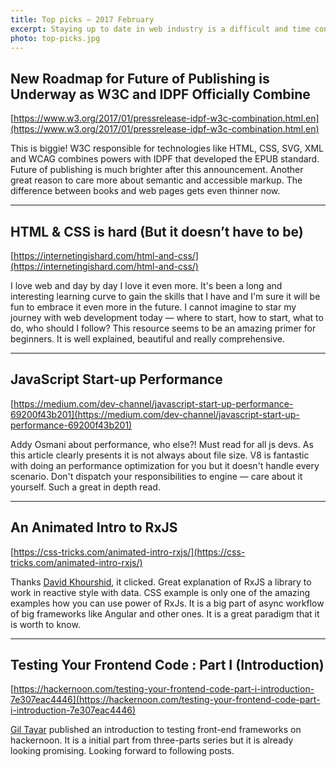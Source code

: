 ```yaml
---
title: Top picks — 2017 February
excerpt: Staying up to date in web industry is a difficult and time consuming task. I would like to share with you my top finds from the past month.
photo: top-picks.jpg
---
```


## New Roadmap for Future of Publishing is Underway as W3C and IDPF Officially Combine

[https://www.w3.org/2017/01/pressrelease-idpf-w3c-combination.html.en](https://www.w3.org/2017/01/pressrelease-idpf-w3c-combination.html.en)

This is biggie! W3C responsible for technologies like HTML, CSS, SVG, XML and WCAG combines powers with IDPF that developed the EPUB standard. Future of publishing is much brighter after this announcement. Another great reason to care more about semantic and accessible markup. The difference between books and web pages gets even thinner now.

- - -

## HTML & CSS is hard (But it doesn’t have to be)

[https://internetingishard.com/html-and-css/](https://internetingishard.com/html-and-css/)

I love web and day by day I love it even more. It's been a long and interesting learning curve to gain the skills that I have and I'm sure it will be fun to embrace it even more in the future. I cannot imagine to star my journey with web development today — where to start, how to start, what to do, who should I follow? This resource seems to be an amazing primer for beginners. It is well explained, beautiful and really comprehensive.

- - -

## JavaScript Start-up Performance

[https://medium.com/dev-channel/javascript-start-up-performance-69200f43b201](https://medium.com/dev-channel/javascript-start-up-performance-69200f43b201)

Addy Osmani about performance, who else?! Must read for all js devs. As this article clearly presents it is not always about file size. V8 is fantastic with doing an performance optimization for you but it doesn't handle every scenario. Don't dispatch your responsibilities to engine — care about it yourself. Such a great in depth read.

- - -

## An Animated Intro to RxJS

[https://css-tricks.com/animated-intro-rxjs/](https://css-tricks.com/animated-intro-rxjs/)

Thanks [David Khourshid](https://twitter.com/DavidKPiano), it clicked. Great explanation of RxJS a library to work in reactive style with data. CSS example is only one of the amazing examples how you can use power of RxJs. It is a big part of async workflow of big frameworks like Angular and other ones. It is a great paradigm that it is worth to know.

- - -

## Testing Your Frontend Code : Part I (Introduction)
[https://hackernoon.com/testing-your-frontend-code-part-i-introduction-7e307eac4446](https://hackernoon.com/testing-your-frontend-code-part-i-introduction-7e307eac4446)

[Gil Tayar](https://twitter.com/giltayar) published an introduction to testing front-end frameworks on hackernoon. It is a initial part from three-parts series but it is already looking promising. Looking forward to following posts.
